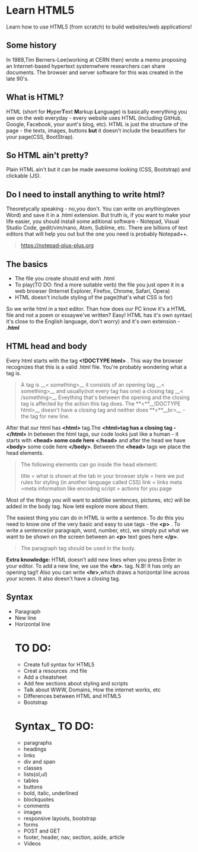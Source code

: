 # Learn HTML5
Learn how to use HTML5 (from scratch) to build websites/web applications!

## Some history
In 1989,Tim Berners-Lee(working at CERN then) wrote a memo proposing an Internet-based hypertext systemwhere researchers can share documents. The browser and server software for this was created in the late 90's.

## What is HTML?
HTML (short for **H**yper**T**ext **M**arkup **L**anguage) is basically 
everything you see on the web everyday - every website uses HTML
(including GitHub, Google, Facebook, your aunt's blog, etc).
HTML is just the structure of the page - the texts, images, 
buttons **but** it doesn't include the beautifiers for your page(CSS, BootStrap).

## So HTML ain't pretty?
Plain HTML ain't but it can be made awesome looking (CSS, Bootstrap) and clickable (JS).

## Do I need to install anything to write html?
Theoretycally speaking - no,you don't. You can write on anything(even Word)
and save it in a .html extension. But truth is, if you want to make your life easier,
you should install some aditional software - Notepad, Visual Studio Code, gedit/vim/nano, Atom, Sublime, etc.
There are billions of text editors that will help you out but the one you need is probably Notepad++.
> https://notepad-plus-plus.org

## The basics 
<ul> 
    <li> The file you create should end with .html </li>
    <li> To play(TO DO: find a more suitable verb) the file you just open it in a web browser (Internet Explorer, Firefox, Chrome, Safari, Opera) </li>
    <li> HTML doesn't include styling of the page(that's what CSS is for) </li>
</ul>

So we write html in a text editor. Than how does our PC know it's a HTML file and not a poem or essaywe've written? Easy! HTML has it's own syntax( it's close to the English language, don't worry) and it's own extension - **_.html_**

## HTML head and body

Every html starts with the tag **<**__!DOCTYPE html>__ . This way the browser recognizes that this is a valid .html file.
You're probably wondering what a tag is.
<blockquote>A tag is __< something>__ it consists of an opening tag __< something>__  and usually(not every tag has one) a closing tag __< /something>__  Eveything that's between the opening and the closing tag is affected by the action this tag does. The **<**__!DOCTYPE html>__ doesn't have a closing tag and neither does **<**__br>__ - the tag for new line.  </blockquote>

After that our html has **<**__html>__ tag.The **<**__html>__tag has a closing tag - **<**__/html>__  In between the html tags, our code looks just like a human - it starts with __<__**head> some code here <**/**head>** and after the head we have **<**__body>__ some code here __<__**/body>**. Between the **<**__head>__ tags we place the head elements.
<blockquote>
The following elements can go inside the head element:

title = what is shown at the tab in your browser
style = here we put rules for styling (in another language called CSS)
link = links
meta =meta information like encoding
script = actions for you page
</blockquote>
Most of the things you will want to add(like sentences, pictures, etc) will be added in the body tag. Now leté explore more about them.

The easiest thing you can do in HTML is write a sentence. To do this you need to know one of the very basic and easy to use tags - the 
__<__**p>** . To write a sentence(or paragraph, word, number, etc), we simply put what we want to be shown on the screen between an __<__**p>** text goes here __<__**/p>**. 
<blockquote> The paragraph tag should be used in the body. </blockquote>

<b> Extra knowledge: </b> HTML doesn't add new lines when you press Enter in your editor. To add a new line, we use the __<__**br>**. tag. N.B! It has only an opening tag!! Also you can write __<__**hr>**,which draws a horizontal line across your screen. It also doesn't have a closing tag.



## Syntax
<ul> 
<li>  Paragraph 
<li>  New line
<li> Horizontal line

# TO DO:
<ul> 
<li> Create full syntax for HTML5
<li> Creat a resources .md file
<li> Add a cheatsheet
<li> Add few sections about styling and scripts
<li> Talk about WWW, Domains, How the internet works, etc 
<li> Differences between HTML and HTML5
<li> Bootstrap
</ul>

# Syntax_ TO DO:
<ul>
<li> paragraphs
<li> headings
<li> links
<li> div and span
<li> classes
<li> lists(ol,ul)
<li> tables
<li> buttons
<li> bold, italic, underlined
<li> blockquotes
<li> comments
<li>images
<li> responsive layouts, bootstrap
<li> forms
<li> POST and GET
<li> footer, header, nav, section, aside, article
<li> Videos

